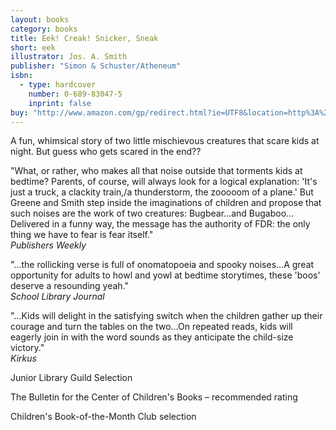 ```yaml
---
layout: books
category: books
title: Eek! Creak! Snicker, Sneak
short: eek
illustrator: Jos. A. Smith
publisher: "Simon & Schuster/Atheneum"
isbn:
  - type: hardcover
    number: 0-689-83047-5
    inprint: false
buy: "http://www.amazon.com/gp/redirect.html?ie=UTF8&location=http%3A%2F%2Fwww.amazon.com%2FCreak-Snicker-Rhonda-Gowler-Greene%2Fdp%2F0689830475%3Fie%3DUTF8%26s%3Dbooks%26qid%3D1207814549%26sr%3D8-15&tag=rhondgowlegre-20&linkCode=ur2&camp=1789&creative=9325"
---
```


A fun, whimsical story of two little mischievous creatures that scare kids at night. But guess who gets scared in the end??

"What, or rather, who makes all that noise outside that torments kids at bedtime? Parents, of course, will always look for a logical explanation: 'It's just a truck, a clackity train,/a thunderstorm, the zooooom of a plane.' But Greene and Smith step inside the imaginations of children and propose that such noises are the work of two creatures: Bugbear…and Bugaboo…Delivered in a funny way, the message has the authority of FDR: the only thing we have to fear is fear itself."  
_Publishers Weekly_

"…the rollicking verse is full of onomatopoeia and spooky noises…A great opportunity for adults to howl and yowl at bedtime storytimes, these 'boos' deserve a resounding yeah."  
_School Library Journal_

"…Kids will delight in the satisfying switch when the children gather up their courage and turn the tables on the two…On repeated reads, kids will eagerly join in with the word sounds as they anticipate the child-size victory."  
_Kirkus_

Junior Library Guild Selection

The Bulletin for the Center of Children's Books – recommended rating

Children's Book-of-the-Month Club selection
